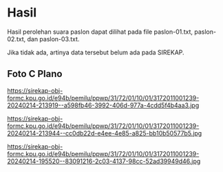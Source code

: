 # Hasil

Hasil perolehan suara paslon dapat dilihat pada file paslon-01.txt, paslon-02.txt, dan paslon-03.txt.

Jika tidak ada, artinya data tersebut belum ada pada SIREKAP.

## Foto C Plano

https://sirekap-obj-formc.kpu.go.id/e94b/pemilu/ppwp/31/72/01/10/01/3172011001239-20240214-213919--a598fb46-3992-406d-977a-4cdd5f4b4aa3.jpg

https://sirekap-obj-formc.kpu.go.id/e94b/pemilu/ppwp/31/72/01/10/01/3172011001239-20240214-213944--cc0db22d-e4ee-4e85-a825-bb10b50577b5.jpg

https://sirekap-obj-formc.kpu.go.id/e94b/pemilu/ppwp/31/72/01/10/01/3172011001239-20240214-195520--83091216-2c03-4137-98cc-52ad39949d46.jpg

